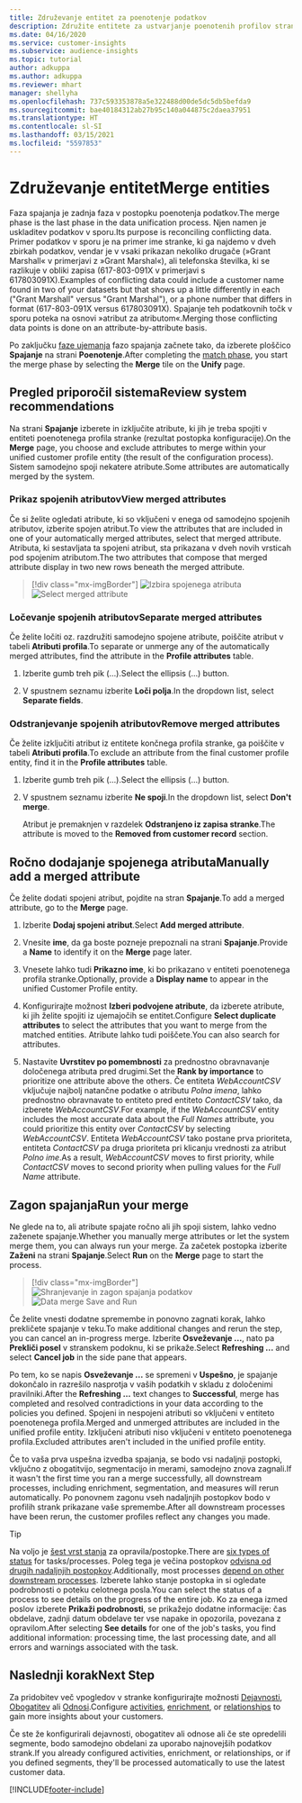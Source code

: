 ```yaml
---
title: Združevanje entitet za poenotenje podatkov
description: Združite entitete za ustvarjanje poenotenih profilov strank.
ms.date: 04/16/2020
ms.service: customer-insights
ms.subservice: audience-insights
ms.topic: tutorial
author: adkuppa
ms.author: adkuppa
ms.reviewer: mhart
manager: shellyha
ms.openlocfilehash: 737c593353878a5e322488d00de5dc5db5befda9
ms.sourcegitcommit: bae40184312ab27b95c140a044875c2daea37951
ms.translationtype: HT
ms.contentlocale: sl-SI
ms.lasthandoff: 03/15/2021
ms.locfileid: "5597853"
---
```

# <a name="merge-entities"></a><span data-ttu-id="7a695-103">Združevanje entitet</span><span class="sxs-lookup"><span data-stu-id="7a695-103">Merge entities</span></span>

<span data-ttu-id="7a695-104">Faza spajanja je zadnja faza v postopku poenotenja podatkov.</span><span class="sxs-lookup"><span data-stu-id="7a695-104">The merge phase is the last phase in the data unification process.</span></span> <span data-ttu-id="7a695-105">Njen namen je uskladitev podatkov v sporu.</span><span class="sxs-lookup"><span data-stu-id="7a695-105">Its purpose is reconciling conflicting data.</span></span> <span data-ttu-id="7a695-106">Primer podatkov v sporu je na primer ime stranke, ki ga najdemo v dveh zbirkah podatkov, vendar je v vsaki prikazan nekoliko drugače (»Grant Marshall« v primerjavi z »Grant Marshal«), ali telefonska številka, ki se razlikuje v obliki zapisa (617-803-091X v primerjavi s 617803091X).</span><span class="sxs-lookup"><span data-stu-id="7a695-106">Examples of conflicting data could include a customer name found in two of your datasets but that shows up a little differently in each ("Grant Marshall" versus "Grant Marshal"), or a phone number that differs in format (617-803-091X versus 617803091X).</span></span> <span data-ttu-id="7a695-107">Spajanje teh podatkovnih točk v sporu poteka na osnovi »atribut za atributom«.</span><span class="sxs-lookup"><span data-stu-id="7a695-107">Merging those conflicting data points is done on an attribute-by-attribute basis.</span></span>

<span data-ttu-id="7a695-108">Po zaključku [faze ujemanja](match-entities.md) fazo spajanja začnete tako, da izberete ploščico **Spajanje** na strani **Poenotenje**.</span><span class="sxs-lookup"><span data-stu-id="7a695-108">After completing the [match phase](match-entities.md), you start the merge phase by selecting the **Merge** tile on the **Unify** page.</span></span>

## <a name="review-system-recommendations"></a><span data-ttu-id="7a695-109">Pregled priporočil sistema</span><span class="sxs-lookup"><span data-stu-id="7a695-109">Review system recommendations</span></span>

<span data-ttu-id="7a695-110">Na strani **Spajanje** izberete in izključite atribute, ki jih je treba spojiti v entiteti poenotenega profila stranke (rezultat postopka konfiguracije).</span><span class="sxs-lookup"><span data-stu-id="7a695-110">On the **Merge** page, you choose and exclude attributes to merge within your unified customer profile entity (the result of the configuration process).</span></span> <span data-ttu-id="7a695-111">Sistem samodejno spoji nekatere atribute.</span><span class="sxs-lookup"><span data-stu-id="7a695-111">Some attributes are automatically merged by the system.</span></span>

### <a name="view-merged-attributes"></a><span data-ttu-id="7a695-112">Prikaz spojenih atributov</span><span class="sxs-lookup"><span data-stu-id="7a695-112">View merged attributes</span></span>

<span data-ttu-id="7a695-113">Če si želite ogledati atribute, ki so vključeni v enega od samodejno spojenih atributov, izberite spojen atribut.</span><span class="sxs-lookup"><span data-stu-id="7a695-113">To view the attributes that are included in one of your automatically merged attributes, select that merged attribute.</span></span> <span data-ttu-id="7a695-114">Atributa, ki sestavljata ta spojeni atribut, sta prikazana v dveh novih vrsticah pod spojenim atributom.</span><span class="sxs-lookup"><span data-stu-id="7a695-114">The two attributes that compose that merged attribute display in two new rows beneath the merged attribute.</span></span>

> [!div class="mx-imgBorder"]
> <span data-ttu-id="7a695-115">![Izbira spojenega atributa](media/configure-data-merge-profile-attributes.png "Izbira spojenega atributa")</span><span class="sxs-lookup"><span data-stu-id="7a695-115">![Select merged attribute](media/configure-data-merge-profile-attributes.png "Select merged attribute")</span></span>

### <a name="separate-merged-attributes"></a><span data-ttu-id="7a695-116">Ločevanje spojenih atributov</span><span class="sxs-lookup"><span data-stu-id="7a695-116">Separate merged attributes</span></span>

<span data-ttu-id="7a695-117">Če želite ločiti oz. razdružiti samodejno spojene atribute, poiščite atribut v tabeli **Atributi profila**.</span><span class="sxs-lookup"><span data-stu-id="7a695-117">To separate or unmerge any of the automatically merged attributes, find the attribute in the **Profile attributes** table.</span></span>

1. <span data-ttu-id="7a695-118">Izberite gumb treh pik (...).</span><span class="sxs-lookup"><span data-stu-id="7a695-118">Select the ellipsis (...) button.</span></span>
  
2. <span data-ttu-id="7a695-119">V spustnem seznamu izberite **Loči polja**.</span><span class="sxs-lookup"><span data-stu-id="7a695-119">In the dropdown list, select **Separate fields**.</span></span>

### <a name="remove-merged-attributes"></a><span data-ttu-id="7a695-120">Odstranjevanje spojenih atributov</span><span class="sxs-lookup"><span data-stu-id="7a695-120">Remove merged attributes</span></span>

<span data-ttu-id="7a695-121">Če želite izključiti atribut iz entitete končnega profila stranke, ga poiščite v tabeli **Atributi profila**.</span><span class="sxs-lookup"><span data-stu-id="7a695-121">To exclude an attribute from the final customer profile entity, find it in the **Profile attributes** table.</span></span>

1. <span data-ttu-id="7a695-122">Izberite gumb treh pik (...).</span><span class="sxs-lookup"><span data-stu-id="7a695-122">Select the ellipsis (...) button.</span></span>
  
2. <span data-ttu-id="7a695-123">V spustnem seznamu izberite **Ne spoji**.</span><span class="sxs-lookup"><span data-stu-id="7a695-123">In the dropdown list, select **Don't merge**.</span></span>

   <span data-ttu-id="7a695-124">Atribut je premaknjen v razdelek **Odstranjeno iz zapisa stranke**.</span><span class="sxs-lookup"><span data-stu-id="7a695-124">The attribute is moved to the **Removed from customer record** section.</span></span>

## <a name="manually-add-a-merged-attribute"></a><span data-ttu-id="7a695-125">Ročno dodajanje spojenega atributa</span><span class="sxs-lookup"><span data-stu-id="7a695-125">Manually add a merged attribute</span></span>

<span data-ttu-id="7a695-126">Če želite dodati spojeni atribut, pojdite na stran **Spajanje**.</span><span class="sxs-lookup"><span data-stu-id="7a695-126">To add a merged attribute, go to the **Merge** page.</span></span>

1. <span data-ttu-id="7a695-127">Izberite **Dodaj spojeni atribut**.</span><span class="sxs-lookup"><span data-stu-id="7a695-127">Select **Add merged attribute**.</span></span>

2. <span data-ttu-id="7a695-128">Vnesite **ime**, da ga boste pozneje prepoznali na strani **Spajanje**.</span><span class="sxs-lookup"><span data-stu-id="7a695-128">Provide a **Name** to identify it on the **Merge** page later.</span></span>

3. <span data-ttu-id="7a695-129">Vnesete lahko tudi **Prikazno ime**, ki bo prikazano v entiteti poenotenega profila stranke.</span><span class="sxs-lookup"><span data-stu-id="7a695-129">Optionally, provide a **Display name** to appear in the unified Customer Profile entity.</span></span>

4. <span data-ttu-id="7a695-130">Konfigurirajte možnost **Izberi podvojene atribute**, da izberete atribute, ki jih želite spojiti iz ujemajočih se entitet.</span><span class="sxs-lookup"><span data-stu-id="7a695-130">Configure **Select duplicate attributes** to select the attributes that you want to merge from the matched entities.</span></span> <span data-ttu-id="7a695-131">Atribute lahko tudi poiščete.</span><span class="sxs-lookup"><span data-stu-id="7a695-131">You can also search for attributes.</span></span>

5. <span data-ttu-id="7a695-132">Nastavite **Uvrstitev po pomembnosti** za prednostno obravnavanje določenega atributa pred drugimi.</span><span class="sxs-lookup"><span data-stu-id="7a695-132">Set the **Rank by importance** to prioritize one attribute above the others.</span></span> <span data-ttu-id="7a695-133">Če entiteta *WebAccountCSV* vključuje najbolj natančne podatke o atributu *Polna imena*, lahko prednostno obravnavate to entiteto pred entiteto *ContactCSV* tako, da izberete *WebAccountCSV*.</span><span class="sxs-lookup"><span data-stu-id="7a695-133">For example, if the *WebAccountCSV* entity includes the most accurate data about the *Full Names* attribute, you could prioritize this entity over *ContactCSV* by selecting *WebAccountCSV*.</span></span> <span data-ttu-id="7a695-134">Entiteta *WebAccountCSV* tako postane prva prioriteta, entiteta *ContactCSV* pa druga prioriteta pri klicanju vrednosti za atribut *Polno ime*.</span><span class="sxs-lookup"><span data-stu-id="7a695-134">As a result, *WebAccountCSV* moves to first priority, while *ContactCSV* moves to second priority when pulling values for the *Full Name* attribute.</span></span>

## <a name="run-your-merge"></a><span data-ttu-id="7a695-135">Zagon spajanja</span><span class="sxs-lookup"><span data-stu-id="7a695-135">Run your merge</span></span>

<span data-ttu-id="7a695-136">Ne glede na to, ali atribute spajate ročno ali jih spoji sistem, lahko vedno zaženete spajanje.</span><span class="sxs-lookup"><span data-stu-id="7a695-136">Whether you manually merge attributes or let the system merge them, you can always run your merge.</span></span> <span data-ttu-id="7a695-137">Za začetek postopka izberite **Zaženi** na strani **Spajanje**.</span><span class="sxs-lookup"><span data-stu-id="7a695-137">Select **Run** on the **Merge** page to start the process.</span></span>

> [!div class="mx-imgBorder"]
> <span data-ttu-id="7a695-138">![Shranjevanje in zagon spajanja podatkov](media/configure-data-merge-save-run.png "Shranjevanje in zagon spajanja podatkov")</span><span class="sxs-lookup"><span data-stu-id="7a695-138">![Data merge Save and Run](media/configure-data-merge-save-run.png "Data merge Save and Run")</span></span>

<span data-ttu-id="7a695-139">Če želite vnesti dodatne spremembe in ponovno zagnati korak, lahko prekličete spajanje v teku.</span><span class="sxs-lookup"><span data-stu-id="7a695-139">To make additional changes and rerun the step, you can cancel an in-progress merge.</span></span> <span data-ttu-id="7a695-140">Izberite **Osveževanje ...**, nato pa **Prekliči posel** v stranskem podoknu, ki se prikaže.</span><span class="sxs-lookup"><span data-stu-id="7a695-140">Select **Refreshing ...** and select **Cancel job**  in the side pane that appears.</span></span>

<span data-ttu-id="7a695-141">Po tem, ko se napis **Osveževanje ...** se spremeni v **Uspešno**, je spajanje dokončalo in razrešilo nasprotja v vaših podatkih v skladu z določenimi pravilniki.</span><span class="sxs-lookup"><span data-stu-id="7a695-141">After the **Refreshing ...** text changes to **Successful**, merge has completed and resolved contradictions in your data according to the policies you defined.</span></span> <span data-ttu-id="7a695-142">Spojeni in nespojeni atributi so vključeni v entiteto poenotenega profila.</span><span class="sxs-lookup"><span data-stu-id="7a695-142">Merged and unmerged attributes are included in the unified profile entity.</span></span> <span data-ttu-id="7a695-143">Izključeni atributi niso vključeni v entiteto poenotenega profila.</span><span class="sxs-lookup"><span data-stu-id="7a695-143">Excluded attributes aren't included in the unified profile entity.</span></span>

<span data-ttu-id="7a695-144">Če to vaša prva uspešna izvedba spajanja, se bodo vsi nadaljnji postopki, vključno z obogatitvijo, segmentacijo in merami, samodejno znova zagnali.</span><span class="sxs-lookup"><span data-stu-id="7a695-144">If it wasn't the first time you ran a merge successfully, all downstream processes, including enrichment, segmentation, and measures will rerun automatically.</span></span> <span data-ttu-id="7a695-145">Po ponovnem zagonu vseh nadaljnjih postopkov bodo v profilih strank prikazane vaše spremembe.</span><span class="sxs-lookup"><span data-stu-id="7a695-145">After all downstream processes have been rerun, the customer profiles reflect any changes you made.</span></span>

> [!TIP]
> <span data-ttu-id="7a695-146">Na voljo je [šest vrst stanja](system.md#status-types) za opravila/postopke.</span><span class="sxs-lookup"><span data-stu-id="7a695-146">There are [six types of status](system.md#status-types) for tasks/processes.</span></span> <span data-ttu-id="7a695-147">Poleg tega je večina postopkov [odvisna od drugih nadaljnjih postopkov](system.md#refresh-policies).</span><span class="sxs-lookup"><span data-stu-id="7a695-147">Additionally, most processes [depend on other downstream processes](system.md#refresh-policies).</span></span> <span data-ttu-id="7a695-148">Izberete lahko stanje postopka in si ogledate podrobnosti o poteku celotnega posla.</span><span class="sxs-lookup"><span data-stu-id="7a695-148">You can select the status of a process to see details on the progress of the entire job.</span></span> <span data-ttu-id="7a695-149">Ko za enega izmed poslov izberete **Prikaži podrobnosti**, se prikažejo dodatne informacije: čas obdelave, zadnji datum obdelave ter vse napake in opozorila, povezana z opravilom.</span><span class="sxs-lookup"><span data-stu-id="7a695-149">After selecting **See details** for one of the job's tasks, you find additional information: processing time, the last processing date, and all errors and warnings associated with the task.</span></span>

## <a name="next-step"></a><span data-ttu-id="7a695-150">Naslednji korak</span><span class="sxs-lookup"><span data-stu-id="7a695-150">Next Step</span></span>

<span data-ttu-id="7a695-151">Za pridobitev več vpogledov v stranke konfigurirajte možnosti [Dejavnosti](activities.md), [Obogatitev](enrichment-microsoft-graph.md) ali [Odnosi](relationships.md).</span><span class="sxs-lookup"><span data-stu-id="7a695-151">Configure [activities](activities.md), [enrichment](enrichment-microsoft-graph.md), or [relationships](relationships.md) to gain more insights about your customers.</span></span>

<span data-ttu-id="7a695-152">Če ste že konfigurirali dejavnosti, obogatitev ali odnose ali če ste opredelili segmente, bodo samodejno obdelani za uporabo najnovejših podatkov strank.</span><span class="sxs-lookup"><span data-stu-id="7a695-152">If you already configured activities, enrichment, or relationships, or if you defined segments, they'll be processed automatically to use the latest customer data.</span></span>




[!INCLUDE[footer-include](../includes/footer-banner.md)]